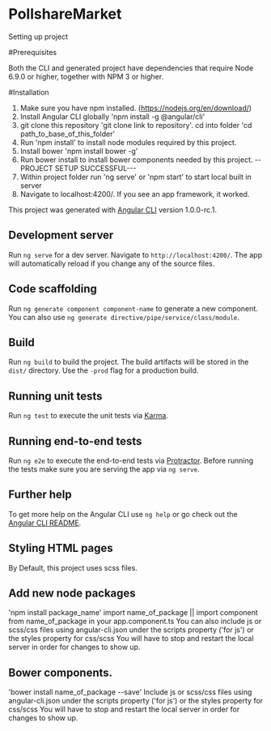 # PollshareMarket

Setting up project

#Prerequisites

Both the CLI and generated project have dependencies that require Node 6.9.0 or higher, together with NPM 3 or higher.

#Installation
1. Make sure you have npm installed. (https://nodejs.org/en/download/)
2. Install Angular CLI globally 'npm install -g @angular/cli'
3. git clone this repository 'git clone link to repository'. cd into folder 'cd path_to_base_of_this_folder'
4. Run 'npm install' to install node modules required by this project.
5. Install bower 'npm install bower -g'
6. Run bower install  to install bower components needed by this project.
--PROJECT SETUP SUCCESSFUL---
7. Within project folder run 'ng serve' or 'npm start' to start local built in server
8. Navigate to localhost:4200/. If you see an app framework, it worked. 

This project was generated with [Angular CLI](https://github.com/angular/angular-cli) version 1.0.0-rc.1.

## Development server
Run `ng serve` for a dev server. Navigate to `http://localhost:4200/`. The app will automatically reload if you change any of the source files.

## Code scaffolding

Run `ng generate component component-name` to generate a new component. You can also use `ng generate directive/pipe/service/class/module`.

## Build

Run `ng build` to build the project. The build artifacts will be stored in the `dist/` directory. Use the `-prod` flag for a production build.

## Running unit tests

Run `ng test` to execute the unit tests via [Karma](https://karma-runner.github.io).

## Running end-to-end tests

Run `ng e2e` to execute the end-to-end tests via [Protractor](http://www.protractortest.org/).
Before running the tests make sure you are serving the app via `ng serve`.

## Further help

To get more help on the Angular CLI use `ng help` or go check out the [Angular CLI README](https://github.com/angular/angular-cli/blob/master/README.md).

## Styling HTML pages
By Default, this project uses scss files.

## Add new node packages
'npm install package_name'
import name_of_package || import component from name_of_package in your app.component.ts
You can also include js or scss/css files using angular-cli.json under the scripts property ('for js') or the styles property for css/scss
You will have to stop and restart the local server in order for changes to show up.

## Bower components.
'bower install name_of_package --save'
Include js or scss/css files using angular-cli.json under the scripts property ('for js') or the styles property for css/scss
You will have to stop and restart the local server in order for changes to show up.

